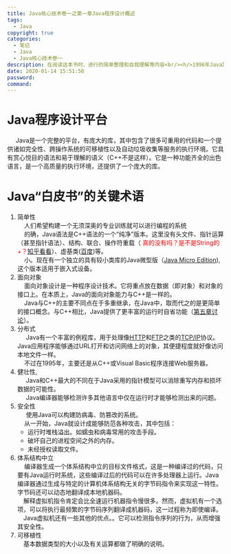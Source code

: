```yaml
---
title: Java核心技术卷一之第一章Java程序设计概述
tags:
  - Java
copyright: true
categories:
  - 笔记
  - Java
  - Java核心技术卷一
description: 在阅读这本书时，进行的简单整理和自我理解等内容<br/><h/>1996年Java第一次发布。Java是第一种也是唯一一种在National Public Radio上占用了10分钟来进行介绍的程序设计语言，并且还得到$100000000的风险投资基金。(<font color=red>第二章Java程序设计环境略过，自己搞</font>)
date: 2020-01-14 15:51:50
password:
command:
---
```


# Java程序设计平台

&nbsp;&nbsp;&nbsp;&nbsp; Java是一个完整的平台，有庞大的库，其中包含了很多可重用的代码和一个提供诸如完全性、跨操作系统的可移植性以及自动垃圾收集等服务的执行环境。它具有赏心悦目的语法和易于理解的语义（C++不是这样）。它是一种功能齐全的出色语言，是一个高质量的执行环境，还提供了一个庞大的库。

# Java“白皮书”的关键术语

1. 简单性<br/>&nbsp;&nbsp;&nbsp;&nbsp;人们希望构建一个无须深奥的专业训练就可以进行编程的系统<br/>&nbsp;&nbsp;&nbsp;&nbsp;的确，Java语法是C++语法的一个“纯净”版本。这里没有头文件、指针运算（甚至指针语法）、结构、联合、操作符重载（<font color=red> 真的没有吗？是不是String的+？</font>[知乎看看](https://www.zhihu.com/question/24013247)）、虚基类([百度](http://www.baidu.com/s?wd=%E8%99%9A%E5%9F%BA%E7%B1%BB))等。<br/>&nbsp;&nbsp;&nbsp;&nbsp;小。现在有一个独立的具有较小类库的Java微型版（[Java Micro  Edition](https://www.oracle.com/java/technologies/javameoverview.html)),这个版本适用于嵌入式设备。
2.  面向对象<br/>&nbsp;&nbsp;&nbsp;&nbsp;面向对象设计是一种程序设计技术。它将重点放在数据（即对象）和对象的接口上。在本质上，Java的面向对象能力与C++是一样的。<br/>&nbsp;&nbsp;&nbsp;&nbsp;Java与C++的主要不同点在于多重继承，在Java中，取而代之的是更简单的接口概念。与C++相比，Java提供了更丰富的运行时自省功能（[第五章讨论](http://localhost:4000/2020/01/14/第五章)）。
3. 分布式<br/>&nbsp;&nbsp;&nbsp;&nbsp; Java有一个丰富的例程库，用于处理像[HTTP](http://www.baidu.com/s?wd=HTML)和[FTP](http://www.baidu.com/s?wd=FTP)之类的[TCP/IP](http://www.baidu.com/s?wd=TCP/IP)协议。Java应用程序能够通过URL打开和访问网络上的对象，其便捷程度就好像访问本地文件一样。<br/>&nbsp;&nbsp;&nbsp;&nbsp;不过在1995年，主要还是从C++或Visual Basic程序连接Web服务器。
4. 健壮性,<br/>&nbsp;&nbsp;&nbsp;&nbsp; Java和C++最大的不同在于Java采用的指针模型可以消除重写内存和损坏数据的可能性。<br/>&nbsp;&nbsp;&nbsp;&nbsp; Java编译器能够检测许多其他语言中仅在运行时才能够检测出来的问题。
5. 安全性<br/>&nbsp;&nbsp;&nbsp;&nbsp; 使用Java可以构建防病毒、防篡改的系统。<br/>&nbsp;&nbsp;&nbsp;&nbsp;从一开始，Java就设计成能够防范各种攻击，其中包括：<ul>
    <li>运行时堆栈溢出。如蠕虫和病毒常用的攻击手段。</li>
    <li> 破坏自己的进程空间之外的内存。</li>
    <li> 未经授权读取文件。</li></ul>
6. 体系结构中立<br/>&nbsp;&nbsp;&nbsp;&nbsp;编译器生成一个体系结构中立的目标文件格式，这是一种编译过的代码，只要有Java运行时系统，这些编译过后的代码可以在许多处理器上运行。Java编译器通过生成与特定的计算机体系结构无关的字节码指令来实现这一特性。字节码还可以动态地翻译成本地机器码。<br/>&ensp;&ensp;解释虚拟机指令肯定会比全速运行机器指令慢很多。然而，虚拟机有一个选项，可以将执行最频繁的字节码序列翻译成机器码，这一过程称为即使编译。<br/>&ensp;&ensp;Java虚拟机还有一些其他的优点。。它可以检测指令序列的行为，从而增强其安全性。
7. 可移植性<br/>&ensp;&ensp;基本数据类型的大小以及有关运算都做了明确的说明。<br/>&ensp;&ensp;
